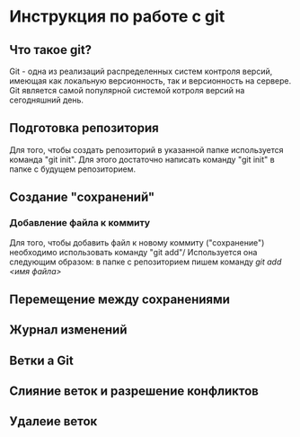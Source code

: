 # Инструкция по работе с git 

## Что такое git?

Git - одна из реализаций распределенных систем контроля версий, имеющая как локальную версионность, так и версионность на сервере. Git является самой популярной системой котроля версий на сегодняшний день. 

## Подготовка репозитория
Для того, чтобы создать репозиторий в указанной папке используется команда "git init". Для этого достаточно написать команду "git init" в папке с будущем репозиторием.
## Создание "сохранений"

### Добавление файла к коммиту
Для того, чтобы добавить файл к новому коммиту ("сохранение") необходимо использовать команду "git add"/ Используется она следующим образом: в папке с репозиторием пишем команду *git add <имя файла>*  

## Перемещение между сохранениями 

## Журнал изменений

## Ветки а Git

## Слияние веток и разрешение конфликтов

## Удалеие веток